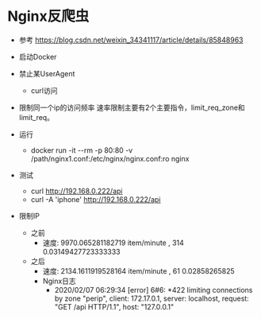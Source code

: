 # Nginx反爬虫
- 参考 https://blog.csdn.net/weixin_34341117/article/details/85848963

- 启动Docker

- 禁止某UserAgent
    - curl访问

- 限制同一个ip的访问频率
    速率限制主要有2个主要指令，limit_req_zone和limit_req。


- 运行
    - docker run -it --rm -p 80:80 -v /path/nginx1.conf:/etc/nginx/nginx.conf:ro nginx

- 测试
    - curl  http://192.168.0.222/api
    - curl -A 'iphone'  http://192.168.0.222/api

- 限制IP
    - 之前 
        - 速度: 9970.065281182719  item/minute , 314 0.03149427723333333
    - 之后
        - 速度: 2134.1611919528164  item/minute , 61 0.02858265825
        - Nginx日志
            - 2020/02/07 06:29:34 [error] 6#6: *422 limiting connections by zone "perip", client: 172.17.0.1, server: localhost, request: "GET /api HTTP/1.1", host: "127.0.0.1"